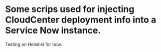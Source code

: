 # Some scrips used for injecting CloudCenter deployment info into a Service Now instance.
Testing on Helsinki for now.